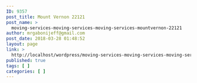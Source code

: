 ```yaml
---
ID: 9357
post_title: Mount Vernon 22121
post_name: >
  moving-services-moving-services-moving-services-mountvernon-22121
author: mrgabonijeff@gmail.com
post_date: 2018-03-28 01:48:52
layout: page
link: >
  http://localhost/wordpress/moving-services-moving-services-moving-services-mountvernon-22121/
published: true
tags: [ ]
categories: [ ]
---
```


